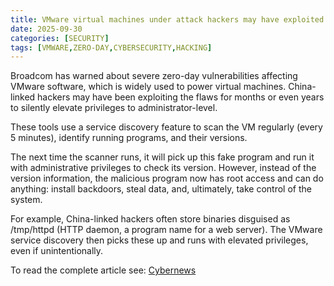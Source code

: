 ```yaml
---
title: VMware virtual machines under attack hackers may have exploited zero-day for months
date: 2025-09-30
categories: [SECURITY]
tags: [VMWARE,ZERO-DAY,CYBERSECURITY,HACKING]
---
```


Broadcom has warned about severe zero-day vulnerabilities affecting VMware software, which is widely used to power virtual machines. China-linked hackers may have been exploiting the flaws for months or even years to silently elevate privileges to administrator-level.

These tools use a service discovery feature to scan the VM regularly (every 5 minutes), identify running programs, and their versions.

The next time the scanner runs, it will pick up this fake program and run it with administrative privileges to check its version. However, instead of the version information, the malicious program now has root access and can do anything: install backdoors, steal data, and, ultimately, take control of the system.

For example, China-linked hackers often store binaries disguised as /tmp/httpd (HTTP daemon, a program name for a web server). The VMware service discovery then picks these up and runs with elevated privileges, even if unintentionally.

To read the complete article see: [Cybernews](https://cybernews.com/security/vmware-virtual-machines-under-attack-by-china-linked-hackers/) 